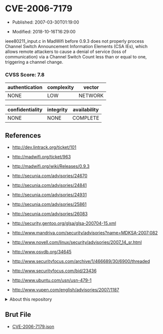 # CVE-2006-7179

- Published: 2007-03-30T01:19:00

- Modified: 2018-10-16T16:29:00

ieee80211_input.c in MadWifi before 0.9.3 does not properly process Channel Switch Announcement Information Elements (CSA IEs), which allows remote attackers to cause a denial of service (loss of communication) via a Channel Switch Count less than or equal to one, triggering a channel change.

### CVSS Score: **7.8**

| authentication | complexity | vector |
| --- | --- | --- |
| NONE | LOW | NETWORK |

| confidentiality | integrity | availability |
| --- | --- | --- |
| NONE | NONE | COMPLETE |

## References

* http://dev.lintrack.org/ticket/101

* http://madwifi.org/ticket/963

* http://madwifi.org/wiki/Releases/0.9.3

* http://secunia.com/advisories/24670

* http://secunia.com/advisories/24841

* http://secunia.com/advisories/24931

* http://secunia.com/advisories/25861

* http://secunia.com/advisories/26083

* http://security.gentoo.org/glsa/glsa-200704-15.xml

* http://www.mandriva.com/security/advisories?name=MDKSA-2007:082

* http://www.novell.com/linux/security/advisories/2007_14_sr.html

* http://www.osvdb.org/34645

* http://www.securityfocus.com/archive/1/466689/30/6900/threaded

* http://www.securityfocus.com/bid/23436

* http://www.ubuntu.com/usn/usn-479-1

* http://www.vupen.com/english/advisories/2007/1187

<details>
<summary>About this repository</summary> 

  This repository is part of the project [Live Hack CVE](https://github.com/Live-Hack-CVE). Main website can be found [www.live-hack.org](https://www.live-hack.org) 
  
  Made by [Sn0wAlice](https://github.com/Sn0wAlice) for the people that care about security and need to have a feed of the latest CVEs. Hope you enjoy it, don't forget to star the repo and follow me on [Twitter](https://twitter.com/Sn0wAlice) and [Github](https://github.com/Sn0wAlice). And that is my [personnal website](https://www.alice-snow.me/)

  - [Home Page](https://github.com/Live-Hack-CVE)
  - [Framework](https://github.com/Live-Hack-CVE/cve-framework)
  - [CVE database](https://github.com/Live-Hack-CVE/full_database)
  - [Changelog](https://github.com/Live-Hack-CVE/Changelog)
</details>

## Brut File

* [CVE-2006-7179.json](https://raw.githubusercontent.com/Live-Hack-CVE/full_database/main/cves/2006/CVE-2006-7179.json)

